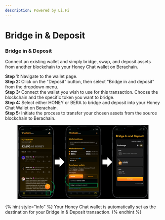 ```yaml
---
description: Powered by Li.Fi
---
```


# Bridge in & Deposit

### **Bridge in & Deposit** &#x20;

Connect an existing wallet and simply bridge, swap, and deposit assets from another blockchain to your Honey Chat wallet on Berachain.

**Step 1:** Navigate to the wallet page.\
**Step 2:** Click on the "Deposit" button, then select "Bridge in and deposit" from the dropdown menu.\
**Step 3:** Connect the wallet you wish to use for this transaction. Choose the blockchain and the specific token you want to bridge.\
**Step 4:** Select either HONEY or BERA to bridge and deposit into your Honey Chat Wallet on Berachain. \
**Step 5:** Initiate the process to transfer your chosen assets from the source blockchain to Berachain.

<figure><img src="../../.gitbook/assets/Honey Chat Test (8).png" alt=""><figcaption></figcaption></figure>

{% hint style="info" %}
Your Honey Chat wallet is automatically set as the destination for your Bridge in & Deposit transaction.
{% endhint %}
